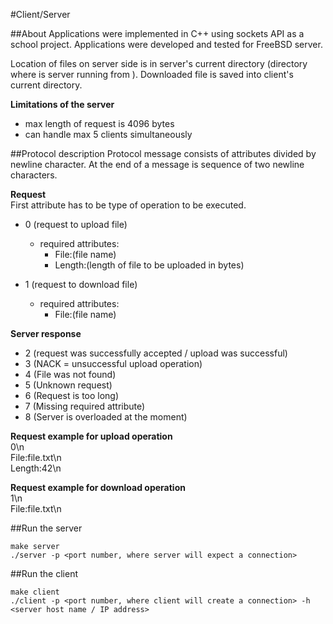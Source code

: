 #Client/Server


##About
Applications were implemented in C++ using sockets API as a school project. Applications were developed and tested for FreeBSD server.

Location of files on server side is in server's current directory (directory where is server running from ). Downloaded file is saved into client's current directory. 


**Limitations of the server**
- max length of request is 4096 bytes
- can handle max 5 clients simultaneously


##Protocol description
Protocol message consists of attributes divided by newline character. At the end of a message is sequence of two newline characters.

**Request**  
First attribute has to be type of operation to be executed.
- 0 (request to upload file)
  - required attributes:
    - File:(file name)
    - Length:(length of file to be uploaded in bytes)

- 1 (request to download file)
  - required attributes:
    - File:(file name)

**Server response**
- 2 (request was successfully accepted / upload was successful)
- 3 (NACK = unsuccessful upload operation)
- 4 (File was not found)
- 5 (Unknown request)
- 6 (Request is too long)
- 7 (Missing required attribute)
- 8 (Server is overloaded at the moment)

**Request example for upload operation**  
0\n  
File:file.txt\n  
Length:42\n  

**Request example for download operation**  
1\n  
File:file.txt\n  


##Run the server
```
make server
./server -p <port number, where server will expect a connection>
```


##Run the client
```
make client
./client -p <port number, where client will create a connection> -h <server host name / IP address>
```